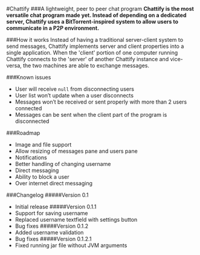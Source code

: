 #Chattify
###A lightweight, peer to peer chat program
__Chattify is the most versatile chat program made yet. Instead of depending on a dedicated server, Chattify uses a BitTorrent-inspired system to allow users to communicate in a P2P environment.__

###How it works
Instead of having a traditional server-client system to send messages, Chattify implements server and client properties into a single application. When the 'client' portion of one computer running Chattify connects to the 'server' of another Chattify instance and vice-versa, the two machines are able to exchange messages.

###Known issues
- User will receive ``null`` from disconnecting users
- User list won’t update when a user disconnects
- Messages won’t be received or sent properly with more than 2 users connected
- Messages can be sent when the client part of the program is disconnected

###Roadmap
- Image and file support
- Allow resizing of messages pane and users pane
- Notifications
- Better handling of changing username
- Direct messaging
- Ability to block a user
- Over internet direct messaging

###Changelog
#####Version 0.1
- Initial release
#####Version 0.1.1
- Support for saving username
- Replaced username textfield with settings button
- Bug fixes
#####Version 0.1.2
- Added username validation
- Bug fixes
#####Version 0.1.2.1
- Fixed running jar file without JVM arguments
